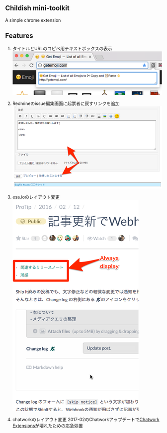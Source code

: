 Childish mini-toolkit
----------------------
A simple chrome extension

## Features

1. タイトルとURLのコピペ用テキストボックスの表示<br/>
![](doc/img1.png)

2. Redmineのissue編集画面に起票者に戻すリンクを追加<br/>
![](doc/img2.png)

3. esa.ioのレイアウト変更<br/>
![](doc/img3.png)

4. chatworkのレイアウト変更
2017-02のChatworkアップデートで[Chatwork Extensions](https://github.com/mayuki/ChatworkExtension)が壊れたための応急処置
